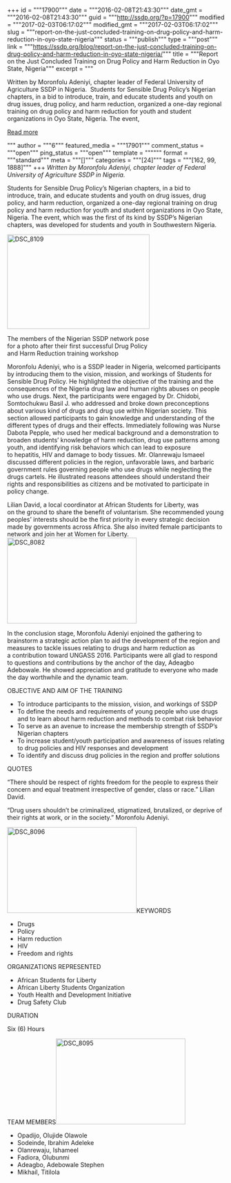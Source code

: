 +++
id = """17900"""
date = """2016-02-08T21:43:30"""
date_gmt = """2016-02-08T21:43:30"""
guid = """http://ssdp.org/?p=17900"""
modified = """2017-02-03T06:17:02"""
modified_gmt = """2017-02-03T06:17:02"""
slug = """report-on-the-just-concluded-training-on-drug-policy-and-harm-reduction-in-oyo-state-nigeria"""
status = """publish"""
type = """post"""
link = """https://ssdp.org/blog/report-on-the-just-concluded-training-on-drug-policy-and-harm-reduction-in-oyo-state-nigeria/"""
title = """Report on the Just Concluded Training on Drug Policy and Harm Reduction in Oyo State, Nigeria"""
excerpt = """<p>Written by Moronfolu Adeniyi, chapter leader of Federal University of Agriculture SSDP in Nigeria.  Students for Sensible Drug Policy&#8217;s Nigerian chapters, in a bid to introduce, train, and educate students and youth on drug issues, drug policy, and harm reduction, organized a one-day regional training on drug policy and harm reduction for youth and student organizations in Oyo State, Nigeria. The event,</p>
<div class="h10"></div>
<p><a class="more-link2 flat" href="https://ssdp.org/blog/report-on-the-just-concluded-training-on-drug-policy-and-harm-reduction-in-oyo-state-nigeria/">Read more</a></p>
"""
author = """6"""
featured_media = """17901"""
comment_status = """open"""
ping_status = """open"""
template = """"""
format = """standard"""
meta = """[]"""
categories = """[24]"""
tags = """[162, 99, 1888]"""
+++
<em>Written by Moronfolu Adeniyi, chapter leader of Federal University of Agriculture SSDP in Nigeria. </em>
<div id="contentsContainer">
<div id="contents">
<p id="E203"><span id="E204" class="qowt-font2-TimesNewRoman">Students for Sensible Drug </span><span id="E205" class="qowt-font2-TimesNewRoman">Policy&#8217;s</span><span id="E206" class="qowt-font2-TimesNewRoman"> Nigerian chapters, in a bid to introduce, train, and educate students and youth on drug issues, drug policy, and harm reduction, organized a one-day regional training on drug policy and harm reduction for youth and student organizations</span><span id="E207" class="qowt-font2-TimesNewRoman"> </span><span id="E208" class="qowt-font2-TimesNewRoman">in </span><span id="E209" class="qowt-font2-TimesNewRoman">Oyo State</span><span id="E210" class="qowt-font2-TimesNewRoman">, Nigeria. The event, which was the first of its kind by SSDP&#8217;s</span><span id="E212" class="qowt-font2-TimesNewRoman"> Nigerian chapters, was developed for students and youth in </span><span id="E213" class="qowt-font2-TimesNewRoman">Southwestern </span><span id="E214" class="qowt-font2-TimesNewRoman">Nigeria.</span></p>


<div id="attachment_17901" style="width: 340px" class="wp-caption alignleft"><a href="http://ssdp.org/assets/DSC_8109.jpg" rel="attachment wp-att-17901"><img class="wp-image-17901" src="http://ssdp.org/assets/DSC_8109-300x199.jpg" alt="DSC_8109" width="330" height="219" /></a><p class="wp-caption-text">The members of the Nigerian SSDP network pose for a photo after their first successful Drug Policy and Harm Reduction training workshop</p></div>
<p id="E215"><span id="E216" class="qowt-font2-TimesNewRoman"> </span><span id="E218" class="qowt-font2-TimesNewRoman">Moronfolu</span><span id="E220" class="qowt-font2-TimesNewRoman"> </span><span id="E222" class="qowt-font2-TimesNewRoman">Adeniyi</span><span id="E224" class="qowt-font2-TimesNewRoman">, who is a SSDP leader in Nigeria, welcomed </span><span id="E225" class="qowt-font2-TimesNewRoman">participants</span><span id="E226" class="qowt-font2-TimesNewRoman"> by introducing them to the vision, mission, and workings of </span><span id="E227" class="qowt-font2-TimesNewRoman">Students </span><span id="E228" class="qowt-font2-TimesNewRoman">for </span><span id="E229" class="qowt-font2-TimesNewRoman">Sensible Drug Policy. H</span><span id="E230" class="qowt-font2-TimesNewRoman">e highlighted the objective of the training and the consequences of the Nigeria drug law and human rights abuses on people who use drugs. Next, the </span><span id="E231" class="qowt-font2-TimesNewRoman">participants</span><span id="E232" class="qowt-font2-TimesNewRoman"> were engaged by Dr. </span><span id="E234" class="qowt-font2-TimesNewRoman">Chidobi</span><span id="E236" class="qowt-font2-TimesNewRoman">, </span><span id="E238" class="qowt-font2-TimesNewRoman">Som</span><span id="E239" class="qowt-font2-TimesNewRoman">tochukwu</span><span id="E241" class="qowt-font2-TimesNewRoman"> Basil J. who addressed and broke down preconceptions about various kind of drugs and drug use within Nigerian society. This section allowed participants to gain knowledge and understanding of the different types of drugs and their effects. Immediately following was Nurse </span><span id="E243" class="qowt-font2-TimesNewRoman">Dabota</span><span id="E245" class="qowt-font2-TimesNewRoman"> </span><span id="E247" class="qowt-font2-TimesNewRoman">Pepple,</span><span id="E249" class="qowt-font2-TimesNewRoman"> who used her medical background and a demonstration to broaden students&#8217; knowledge of harm reduction, drug use patterns among youth, and identifying risk </span><span id="E251" class="qowt-font2-TimesNewRoman">behaviors</span><span id="E253" class="qowt-font2-TimesNewRoman"> which can lead to exposure to hepatitis, HIV and damage to body tissues. Mr. </span><span id="E255" class="qowt-font2-TimesNewRoman">Olanrewaju</span><span id="E257" class="qowt-font2-TimesNewRoman"> </span><span id="E259" class="qowt-font2-TimesNewRoman">Ismaeel</span><span id="E261" class="qowt-font2-TimesNewRoman"> discussed different policies in the region, </span><span id="E263" class="qowt-font2-TimesNewRoman">unfavorable</span><span id="E265" class="qowt-font2-TimesNewRoman"> laws, and barbaric government rules governing people who use drugs while neglecting the drugs cartels. He illustrated reasons attendees s</span><span id="E266" class="qowt-font2-TimesNewRoman">hould understand their rights a</span><span id="E267" class="qowt-font2-TimesNewRoman">nd responsibilities as citizens and be motivated to participate in policy change.</span></p>
<p id="E268"><span id="E269" class="qowt-font2-TimesNewRoman">Lilian David, a local coordinator at African Students for Liberty, was on</span><span id="E270" class="qowt-font2-TimesNewRoman"> the </span><span id="E271" class="qowt-font2-TimesNewRoman">ground to share the benefit of voluntarism. She recommended young peoples&#8217; interests</span><span id="E272" class="qowt-font2-TimesNewRoman"> </span><span id="E273" class="qowt-font2-TimesNewRoman">should be </span><span id="E274" class="qowt-font2-TimesNewRoman">the </span><span id="E277" class="qowt-font2-TimesNewRoman">first priority in every strategic decision made by governments across Africa. She also invited female participants to network and join her at Women for Liberty.<a href="http://ssdp.org/assets/DSC_8082.jpg" rel="attachment wp-att-17902"><img class="size-medium wp-image-17902 alignright" src="http://ssdp.org/assets/DSC_8082-300x199.jpg" alt="DSC_8082" width="300" height="199" /></a> </span></p>
<p id="E278"><span id="E279" class="qowt-font2-TimesNewRoman">In the conclusion stage, </span><span id="E281" class="qowt-font2-TimesNewRoman">Moronfolu</span><span id="E283" class="qowt-font2-TimesNewRoman"> </span><span id="E285" class="qowt-font2-TimesNewRoman">Adeniyi</span><span id="E287" class="qowt-font2-TimesNewRoman"> enjoined the gathering to brainstorm</span><span id="E288" class="qowt-font2-TimesNewRoman"> a strategic action plan to aid the development of the region and measures to tackle issues relating to drugs and harm reduction as a contribution toward UNGASS 2016. Participants were all glad to respond to questions and contributions by the anchor of the day, </span><span id="E290" class="qowt-font2-TimesNewRoman">Adeagbo</span><span id="E292" class="qowt-font2-TimesNewRoman"> </span><span id="E294" class="qowt-font2-TimesNewRoman">Adebowale</span><span id="E296" class="qowt-font2-TimesNewRoman">. He showed appreciation and gratitude to everyone who made the day worthwhile and the dynamic team. </span><span id="E297" class="qowt-font2-TimesNewRoman"> </span><span id="E298" class="qowt-font2-TimesNewRoman"> </span></p>
<p id="E299"><span id="E300" class="qowt-font2-TimesNewRoman">OBJECTIVE AND AIM OF THE TRAINING</span></p>

<ul>
	<li id="E301" class="qowt-li-4_0 qowt-list qowt-stl-ListParagraph"><span id="E302" class="qowt-font2-TimesNewRoman">To introduce participants to the mission, vision, and workings of SSDP</span></li>
	<li id="E303" class="qowt-li-4_0 qowt-list qowt-stl-ListParagraph"><span id="E304" class="qowt-font2-TimesNewRoman">To define the needs and requirements of young people who use drugs and to learn about harm reduction and methods to combat risk </span><span id="E306" class="qowt-font2-TimesNewRoman">behavior</span><span id="E307" class="qowt-font2-TimesNewRoman"> </span></li>
	<li class="qowt-li-4_0 qowt-list qowt-stl-ListParagraph">To serve as an avenue to increase the membership strength of SSDP&#8217;s Nigerian chapters</li>
	<li class="qowt-li-4_0 qowt-list qowt-stl-ListParagraph">To increase student/youth participation and awareness of issues relating to drug policies and HIV responses and development</li>
	<li class="qowt-li-4_0 qowt-list qowt-stl-ListParagraph">To identify and discuss drug policies in the region and proffer solutions</li>
</ul>
</div>
</div>
<div id="contentsContainer">
<div id="contents">
<p id="E314"><span id="E315" class="qowt-font2-TimesNewRoman">QUOTES</span></p>
<p id="E316" class="qowt-li-1_0 qowt-list qowt-stl-ListParagraph"><span id="E317" class="qowt-font2-TimesNewRoman">&#8220;There should be respect of rights freedom for the people to express their concern and </span><span id="E319" class="qowt-font2-TimesNewRoman">equal</span><span id="E321" class="qowt-font2-TimesNewRoman"> treatment irrespective of gender, class or race.&#8221; Lilian David.</span></p>
<p id="E322" class="qowt-li-1_0 qowt-list qowt-stl-ListParagraph"><span id="E323" class="qowt-font2-TimesNewRoman">&#8220;Drug users shouldn’</span><span id="E324" class="qowt-font2-TimesNewRoman">t be </span><span id="E325" class="qowt-font2-TimesNewRoman">criminalized</span><span id="E326" class="qowt-font2-TimesNewRoman">, stigmatized, brutalized, or deprive of their rights at work, or in the society.&#8221; </span><span id="E328" class="qowt-font2-TimesNewRoman">Moronfolu</span><span id="E330" class="qowt-font2-TimesNewRoman"> </span><span id="E332" class="qowt-font2-TimesNewRoman">Adeniyi</span><span id="E334" class="qowt-font2-TimesNewRoman">.</span></p>
<p id="E335"><span id="E336" class="qowt-font2-TimesNewRoman"><a href="http://ssdp.org/assets/DSC_8096.jpg" rel="attachment wp-att-17903"><img class="size-medium wp-image-17903 alignright" src="http://ssdp.org/assets/DSC_8096-300x199.jpg" alt="DSC_8096" width="300" height="199" /></a>KEYWORDS</span></p>

<ul>
	<li id="E337" class="qowt-li-2_0 qowt-list qowt-stl-ListParagraph"><span id="E338" class="qowt-font2-TimesNewRoman">Drugs</span></li>
	<li id="E339" class="qowt-li-2_0 qowt-list qowt-stl-ListParagraph"><span id="E340" class="qowt-font2-TimesNewRoman">Policy</span></li>
	<li id="E341" class="qowt-li-2_0 qowt-list qowt-stl-ListParagraph"><span id="E342" class="qowt-font2-TimesNewRoman">Harm reduction</span></li>
	<li id="E343" class="qowt-li-2_0 qowt-list qowt-stl-ListParagraph"><span id="E344" class="qowt-font2-TimesNewRoman">HIV</span></li>
	<li id="E345" class="qowt-li-2_0 qowt-list qowt-stl-ListParagraph"><span id="E346" class="qowt-font2-TimesNewRoman">Freedom and rights</span></li>
</ul>
<p id="E347"><span id="E348" class="qowt-font2-TimesNewRoman">ORGANIZATIONS REPRESENTED</span></p>

<ul>
	<li id="E349" class="qowt-li-3_0 qowt-list qowt-stl-ListParagraph"><span id="E350" class="qowt-font2-TimesNewRoman">African Students for Liberty</span></li>
	<li id="E351" class="qowt-li-3_0 qowt-list qowt-stl-ListParagraph"><span id="E352" class="qowt-font2-TimesNewRoman">African Liberty Students Organization</span></li>
	<li id="E353" class="qowt-li-3_0 qowt-list qowt-stl-ListParagraph"><span id="E354" class="qowt-font2-TimesNewRoman">Youth Health and Development Initiative</span></li>
	<li id="E355" class="qowt-li-3_0 qowt-list qowt-stl-ListParagraph"><span id="E356" class="qowt-font2-TimesNewRoman">Drug Safety Club</span></li>
</ul>
<p id="E357"><span id="E358" class="qowt-font2-TimesNewRoman">DURATION</span></p>
<p id="E359"><span id="E360" class="qowt-font2-TimesNewRoman">Six (6) Hours</span></p>
<p id="E361"><span id="E362" class="qowt-font2-TimesNewRoman">TEAM MEMBERS<a href="http://ssdp.org/assets/DSC_8095.jpg" rel="attachment wp-att-17904"><img class="size-medium wp-image-17904 alignright" src="http://ssdp.org/assets/DSC_8095-300x199.jpg" alt="DSC_8095" width="300" height="199" /></a></span></p>

<ul>
	<li id="E363" class="qowt-li-0_0 qowt-list qowt-stl-ListParagraph"><span id="E365" class="qowt-font2-TimesNewRoman">Opadijo</span><span id="E367" class="qowt-font2-TimesNewRoman">, </span><span id="E369" class="qowt-font2-TimesNewRoman">Olujide</span><span id="E371" class="qowt-font2-TimesNewRoman"> </span><span id="E373" class="qowt-font2-TimesNewRoman">Olawole</span></li>
	<li id="E375" class="qowt-li-0_0 qowt-list qowt-stl-ListParagraph"><span id="E377" class="qowt-font2-TimesNewRoman">Sodeinde</span><span id="E379" class="qowt-font2-TimesNewRoman">, Ibrahim </span><span id="E381" class="qowt-font2-TimesNewRoman">Adeleke</span></li>
	<li id="E383" class="qowt-li-0_0 qowt-list qowt-stl-ListParagraph"><span id="E385" class="qowt-font2-TimesNewRoman">Olanrewaju</span><span id="E387" class="qowt-font2-TimesNewRoman">, </span><span id="E389" class="qowt-font2-TimesNewRoman">Ishameel</span></li>
	<li class="qowt-li-0_0 qowt-list qowt-stl-ListParagraph"><span id="E394" class="qowt-font2-TimesNewRoman">Fadiora</span><span id="E396" class="qowt-font2-TimesNewRoman">, </span><span id="E398" class="qowt-font2-TimesNewRoman">Olubunmi</span></li>
	<li class="qowt-li-0_0 qowt-list qowt-stl-ListParagraph"><span id="E402" class="qowt-font2-TimesNewRoman">Adeagbo</span><span id="E404" class="qowt-font2-TimesNewRoman">, </span><span id="E406" class="qowt-font2-TimesNewRoman">Adebowale</span><span id="E408" class="qowt-font2-TimesNewRoman"> Stephen</span></li>
	<li class="qowt-li-0_0 qowt-list qowt-stl-ListParagraph"><span id="E410" class="qowt-font2-TimesNewRoman">Mikhail, </span><span id="E412" class="qowt-font2-TimesNewRoman">Titilola</span></li>
</ul>
&nbsp;

</div>
</div>
